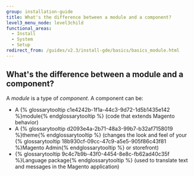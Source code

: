 ```yaml
---
group: installation-guide
title: What's the difference between a module and a component?
level3_menu_node: level3child
functional_areas:
  - Install
  - System
  - Setup
redirect_from: /guides/v2.3/install-gde/basics/basics_module.html
---
```


## What's the difference between a module and a component?

A _module_ is a type of _component_. A component can be:

* A {% glossarytooltip c1e4242b-1f1a-44c3-9d72-1d5b1435e142 %}module{% endglossarytooltip %} (code that extends Magento behavior)
* A {% glossarytooltip d2093e4a-2b71-48a3-99b7-b32af7158019 %}theme{% endglossarytooltip %} (changes the look and feel of your {% glossarytooltip 18b930cf-09cc-47c9-a5e5-905f86c43f81 %}Magento Admin{% endglossarytooltip %} or storefront)
* {% glossarytooltip 9c4c7b9b-43f0-4454-8e8c-fb62ad40c35f %}Language package{% endglossarytooltip %} (used to translate text and messages in the Magento application)

